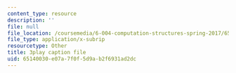 ```yaml
---
content_type: resource
description: ''
file: null
file_location: /coursemedia/6-004-computation-structures-spring-2017/65140030e07a7f0f5d9ab2f6931ad2dc_9M0dd86FUoA.srt
file_type: application/x-subrip
resourcetype: Other
title: 3play caption file
uid: 65140030-e07a-7f0f-5d9a-b2f6931ad2dc
---
```

